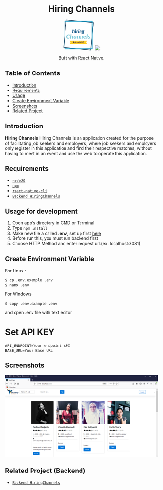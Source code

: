 <h1 align="center">Hiring Channels</h1>
<p align="center">
  <img width="100" height="100" src="./ScreenShot/logo.png"/>
  <img height="100" src="https://upload.wikimedia.org/wikipedia/commons/thumb/a/a7/React-icon.svg/1200px-React-icon.svg.png">
</p>
<p align="center">
  Built with React Native.
</p>

## Table of Contents

- [Introduction](#introduction)
- [Requirements](#requirements)
- [Usage](#usage-for-development)
- [Create Environment Variable](#create-environment-variable)
- [Screenshots](#screenshots)
- [Related Project](#related-project-backend)

## Introduction

<b>Hiring Channels</b> Hiring Channels is an application created for the purpose of facilitating job seekers and employers, where job seekers and employers only register in this application and find their respective matches, without having to meet in an event and use the web to operate this application.

## Requirements
- [`nodeJS`](https://nodejs.org/en/download/)
- [`npm`](https://www.npmjs.com/get-npm)
- [`react-native-cli`](https://facebook.github.io/react-native/docs/getting-started)
- [`Backend HiringChannels`](https://github.com/iipshoifuddin/hiringChannelAppRestfull)

## Usage for development

1. Open app's directory in CMD or Terminal
2. Type `npm install`
3. Make new file a called **.env**, set up first [here](#create-environment-variable)
4. Before run this, you must run backend first
5. Choose HTTP Method and enter request url.(ex. localhost:8081)


## Create Environment Variable

For Linux :
```
$ cp .env.example .env
$ nano .env
```

For Windows :
```
$ copy .env.example .env
```
and open .env file with text editor

# Set API KEY

```
API_ENDPOINT=Your endpoint API
BASE_URL=Your Base URL
```

## Screenshots

<div align="center">
    <img src="./hirringChannels.PNG">
</div>

## Related Project (Backend)

- [`Backend HiringChannels`](https://github.com/iipshoifuddin/hiringChannelAppRestfull)



